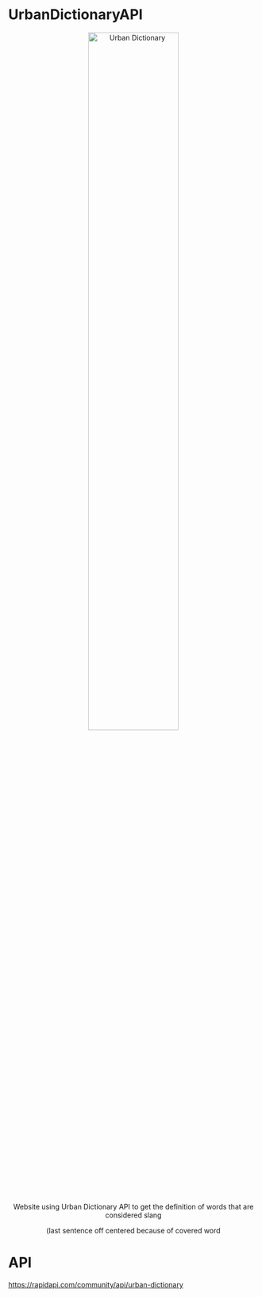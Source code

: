 # UrbanDictionaryAPI

<div align="center">
  <img width="60%" alt="Urban Dictionary" src="https://user-images.githubusercontent.com/48486610/156945856-8a83b09e-9658-4ebb-bc5f-c85982fb5ebf.png">

  <p>Website using Urban Dictionary API to get the definition of words that are considered slang</p>
  <p>(last sentence off centered because of covered word</p>
</div>

# API
<p><a href="https://rapidapi.com/community/api/urban-dictionary">https://rapidapi.com/community/api/urban-dictionary</a></p>

